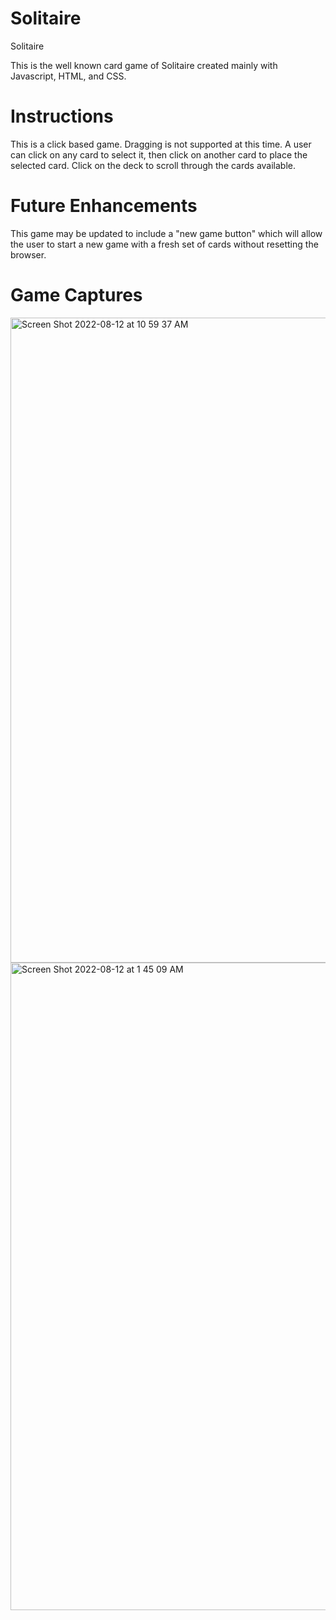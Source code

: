 # Solitaire

Solitaire

This is the well known card game of Solitaire created mainly with Javascript, HTML, and CSS.

# Instructions
This is a click based game. Dragging is not supported at this time. A user can click on any card to select it, then click on another card to place the selected card. Click on the deck to scroll through the cards available. 

# Future Enhancements
This game may be updated to include a "new game button" which will allow the user to start a new game with a fresh set of cards without resetting the browser. 

# Game Captures
<img width="1032" alt="Screen Shot 2022-08-12 at 10 59 37 AM" src="https://user-images.githubusercontent.com/107363999/184331810-790ceb8d-7ae8-4b9c-a547-1701c9aeacc9.png">

<img width="1036" alt="Screen Shot 2022-08-12 at 1 45 09 AM" src="https://user-images.githubusercontent.com/107363999/184331691-ae2a5dfd-b479-4193-b7be-86c007196692.png">
